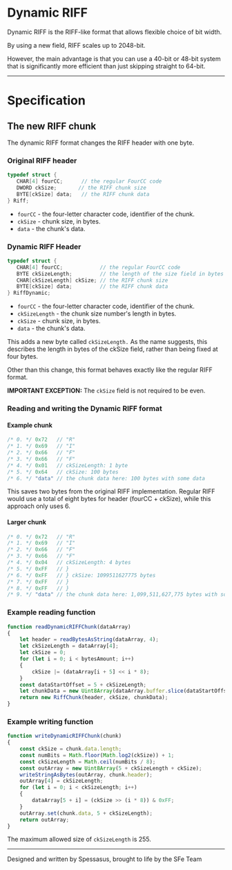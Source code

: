 # Dynamic RIFF

Dynamic RIFF is the RIFF-like format that allows flexible choice of bit width. 

By using a new field, RIFF scales up to 2048-bit.

However, the main advantage is that you can use a 40-bit or 48-bit system that is significantly more efficient than just skipping straight to 64-bit.

---

# Specification

## The new RIFF chunk
The dynamic RIFF format changes the RIFF header with one byte.

### Original RIFF header
```c
typedef struct {
   CHAR[4] fourCC;      // the regular FourCC code
   DWORD ckSize;       // the RIFF chunk size
   BYTE[ckSize] data;   // the RIFF chunk data
} Riff;
```

- `fourCC` - the four-letter character code, identifier of the chunk.
- `ckSize` - chunk size, in bytes.
- `data` - the chunk's data.

### Dynamic RIFF Header
```c
typedef struct {
   CHAR[4] fourCC;            // the regular FourCC code
   BYTE ckSizeLength;         // the length of the size field in bytes
   CHAR[ckSizeLength] ckSize; // the RIFF chunk size
   BYTE[ckSize] data;         // the RIFF chunk data
} RiffDynamic;
```

- `fourCC` - the four-letter character code, identifier of the chunk.
- `ckSizeLength` - the chunk size number's length in bytes.
- `ckSize` - chunk size, in bytes.
- `data` - the chunk's data.


This adds a new byte called `ckSizeLength.` 
As the name suggests, this describes the length in bytes of the ckSize field,
 rather than being fixed at four bytes. 

Other than this change, this format behaves exactly like the regular RIFF format.

**IMPORTANT EXCEPTION:** The `ckSize` field is not required to be even.

### Reading and writing the Dynamic RIFF format
#### Example chunk
```js
/* 0. */ 0x72   // "R"
/* 1. */ 0x69   // "I"
/* 2. */ 0x66   // "F"
/* 3. */ 0x66   // "F"
/* 4. */ 0x01   // ckSizeLength: 1 byte
/* 5. */ 0x64   // ckSize: 100 bytes
/* 6. */ "data" // the chunk data here: 100 bytes with some data
```

This saves two bytes from the original RIFF implementation.
Regular RIFF would use a total of eight bytes for header (fourCC + ckSize), while this approach only uses 6.

#### Larger chunk
```js
/* 0. */ 0x72   // "R"
/* 1. */ 0x69   // "I"
/* 2. */ 0x66   // "F"
/* 3. */ 0x66   // "F"
/* 4. */ 0x04   // ckSizeLength: 4 bytes
/* 5. */ 0xFF   // }
/* 6. */ 0xFF   // } ckSize: 1099511627775 bytes
/* 7. */ 0xFF   // }
/* 8. */ 0xFF   // }
/* 9. */ "data" // the chunk data here: 1,099,511,627,775 bytes with some data
```

### Example reading function

```js
function readDynamicRIFFChunk(dataArray)
{
    let header = readBytesAsString(dataArray, 4);
    let ckSizeLength = dataArray[4];
    let ckSize = 0;
    for (let i = 0; i < bytesAmount; i++)
    {
        ckSize |= (dataArray[i + 5] << i * 8);
    }
    const dataStartOffset = 5 + ckSizeLength;
    let chunkData = new Uint8Array(dataArray.buffer.slice(dataStartOffset, dataStartOffset + ckSize));
    return new RiffChunk(header, ckSize, chunkData);
}
```

### Example writing function
```js
function writeDynamicRIFFChunk(chunk)
{
    const ckSize = chunk.data.length;
    const numBits = Math.floor(Math.log2(ckSize)) + 1;
    const ckSizeLength = Math.ceil(numBits / 8);
    const outArray = new Uint8Array(5 + ckSizeLength + ckSize);
    writeStringAsBytes(outArray, chunk.header);
    outArray[4] = ckSizeLength;
    for (let i = 0; i < ckSizeLength; i++)
    {
        dataArray[5 + i] = (ckSize >> (i * 8)) & 0xFF;
    }
    outArray.set(chunk.data, 5 + ckSizeLength);
    return outArray;
}
```

The maximum allowed size of `ckSizeLength` is 255.

---

Designed and written by Spessasus, brought to life by the SFe Team